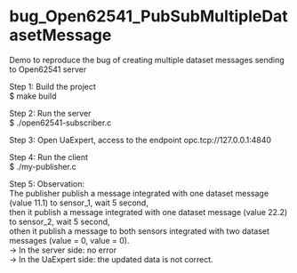 # bug_Open62541_PubSubMultipleDatasetMessage
Demo to reproduce the bug of creating multiple dataset messages sending to Open62541 server

Step 1: Build the project  
$ make build

Step 2: Run the server  
$ ./open62541-subscriber.c

Step 3: Open UaExpert, access to the endpoint opc.tcp://127.0.0.1:4840  

Step 4: Run the client  
$ ./my-publisher.c  

Step 5: Observation:  
The publisher publish a message integrated with one dataset message (value 11.1) to sensor_1, wait 5 second,  
then it publish a message integrated with one dataset message (value 22.2) to sensor_2, wait 5 second,  
othen it publish a message to both sensors integrated with two dataset messages (value = 0, value = 0).  
-> In the server side: no error  
-> In the UaExpert side: the updated data is not correct. 
